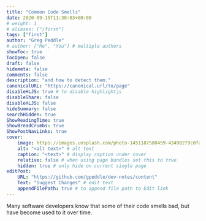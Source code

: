```yaml
---
title: "Common Code Smells"
date: 2020-09-15T11:30:03+00:00
# weight: 1
# aliases: ["/first"]
tags: ["first"]
author: "Greg Peddle"
# author: ["Me", "You"] # multiple authors
showToc: true
TocOpen: false
draft: false
hidemeta: false
comments: false
description: "and how to detect them."
canonicalURL: "https://canonical.url/to/page"
disableHLJS: true # to disable highlightjs
disableShare: false
disableHLJS: false
hideSummary: false
searchHidden: true
ShowReadingTime: true
ShowBreadCrumbs: true
ShowPostNavLinks: true
cover:
    image: https://images.unsplash.com/photo-1451187580459-43490279c0fa?ixlib=rb-1.2.1&ixid=MnwxMjA3fDB8MHxwaG90by1wYWdlfHx8fGVufDB8fHx8&auto=format&fit=crop&w=872&q=80 # image path/url
    alt: "<alt text>" # alt text
    caption: "<text>" # display caption under cover
    relative: false # when using page bundles set this to true
    hidden: true # only hide on current single page
editPost:
    URL: "https://github.com/gpeddle/dev-notes/content"
    Text: "Suggest Changes" # edit text
    appendFilePath: true # to append file path to Edit link
---
```


Many software developers know that some of their code smells bad, but have become used to it over time.